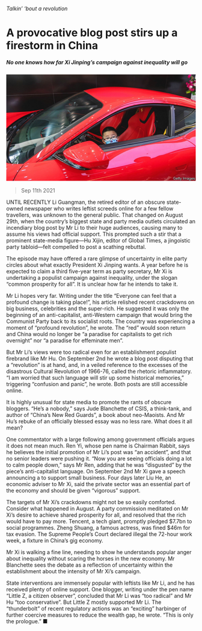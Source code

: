 ###### Talkin’ ‘bout a revolution

# A provocative blog post stirs up a firestorm in China 

##### No one knows how far Xi Jinping’s campaign against inequality will go 

![image](images/20210911_CNP001_0.jpg) 

> Sep 11th 2021 

UNTIL RECENTLY Li Guangman, the retired editor of an obscure state-owned newspaper who writes leftist screeds online for a few fellow travellers, was unknown to the general public. That changed on August 29th, when the country’s biggest state and party media outlets circulated an incendiary blog post by Mr Li to their huge audiences, causing many to assume his views had official support. This prompted such a stir that a prominent state-media figure—Hu Xijin, editor of Global Times, a jingoistic party tabloid—felt compelled to post a scathing rebuttal.

The episode may have offered a rare glimpse of uncertainty in elite party circles about what exactly President Xi Jinping wants. A year before he is expected to claim a third five-year term as party secretary, Mr Xi is undertaking a populist campaign against inequality, under the slogan “common prosperity for all”. It is unclear how far he intends to take it.


Mr Li hopes very far. Writing under the title “Everyone can feel that a profound change is taking place!”, his article relished recent crackdowns on big business, celebrities and the super-rich. He suggested it was only the beginning of an anti-capitalist, anti-Western campaign that would bring the Communist Party back to its socialist roots. The country was experiencing a moment of “profound revolution”, he wrote. The “red” would soon return and China would no longer be “a paradise for capitalists to get rich overnight” nor “a paradise for effeminate men”.

But Mr Li’s views were too radical even for an establishment populist firebrand like Mr Hu. On September 2nd he wrote a blog post disputing that a “revolution” is at hand, and, in a veiled reference to the excesses of the disastrous Cultural Revolution of 1966-76, called the rhetoric inflammatory. “I am worried that such language will stir up some historical memories,” triggering “confusion and panic”, he wrote. Both posts are still accessible online.

It is highly unusual for state media to promote the rants of obscure bloggers. “He’s a nobody,” says Jude Blanchette of CSIS, a think-tank, and author of “China’s New Red Guards”, a book about neo-Maoists. And Mr Hu’s rebuke of an officially blessed essay was no less rare. What does it all mean?

One commentator with a large following among government officials argues it does not mean much. Ren Yi, whose pen name is Chairman Rabbit, says he believes the initial promotion of Mr Li’s post was “an accident”, and that no senior leaders were pushing it. “Now you are seeing officials doing a lot to calm people down,” says Mr Ren, adding that he was “disgusted” by the piece’s anti-capitalist language. On September 2nd Mr Xi gave a speech announcing a  to support small business. Four days later Liu He, an economic adviser to Mr Xi, said the private sector was an essential part of the economy and should be given “vigorous” support.

The targets of Mr Xi’s crackdowns might not be so easily comforted. Consider what happened in August. A party commission meditated on Mr Xi’s desire to achieve shared prosperity for all, and resolved that the rich would have to pay more. Tencent, a tech giant, promptly pledged $7.7bn to social programmes. Zheng Shuang, a famous actress, was fined $46m for tax evasion. The Supreme People’s Court declared illegal the 72-hour work week, a fixture in China’s gig economy.

Mr Xi is walking a fine line, needing to show he understands popular anger about inequality without scaring the horses in the new economy. Mr Blanchette sees the debate as a reflection of uncertainty within the establishment about the intensity of Mr Xi’s campaign.

State interventions are immensely popular with leftists like Mr Li, and he has received plenty of online support. One blogger, writing under the pen name “Little Z, a citizen observer”, concluded that Mr Li was “too radical” and Mr Hu “too conservative”. But Little Z mostly supported Mr Li. The “thunderbolt” of recent regulatory actions was an “exciting” harbinger of further coercive measures to reduce the wealth gap, he wrote. “This is only the prologue.” ■

